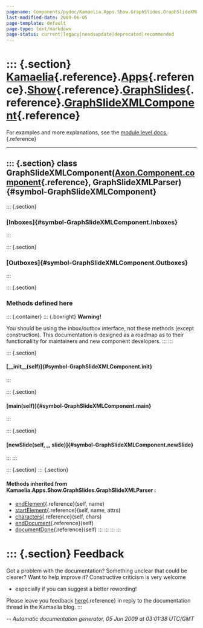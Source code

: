 ```yaml
---
pagename: Components/pydoc/Kamaelia.Apps.Show.GraphSlides.GraphSlideXMLComponent
last-modified-date: 2009-06-05
page-template: default
page-type: text/markdown
page-status: current|legacy|needsupdate|deprecated|recommended
---
```

::: {.section}
[Kamaelia](/Components/pydoc/Kamaelia.html){.reference}.[Apps](/Components/pydoc/Kamaelia.Apps.html){.reference}.[Show](/Components/pydoc/Kamaelia.Apps.Show.html){.reference}.[GraphSlides](/Components/pydoc/Kamaelia.Apps.Show.GraphSlides.html){.reference}.[GraphSlideXMLComponent](/Components/pydoc/Kamaelia.Apps.Show.GraphSlides.GraphSlideXMLComponent.html){.reference}
==================================================================================================================================================================================================================================================================================================================================================================================

For examples and more explanations, see the [module level
docs.](/Components/pydoc/Kamaelia.Apps.Show.GraphSlides.html){.reference}

------------------------------------------------------------------------

::: {.section}
class GraphSlideXMLComponent([Axon.Component.component](/Docs/Axon/Axon.Component.component.html){.reference}, GraphSlideXMLParser) {#symbol-GraphSlideXMLComponent}
-----------------------------------------------------------------------------------------------------------------------------------

::: {.section}
### [Inboxes]{#symbol-GraphSlideXMLComponent.Inboxes}
:::

::: {.section}
### [Outboxes]{#symbol-GraphSlideXMLComponent.Outboxes}
:::

::: {.section}
### Methods defined here

::: {.container}
::: {.boxright}
**Warning!**

You should be using the inbox/outbox interface, not these methods
(except construction). This documentation is designed as a roadmap as to
their functionalilty for maintainers and new component developers.
:::
:::

::: {.section}
#### [\_\_init\_\_(self)]{#symbol-GraphSlideXMLComponent.__init__}
:::

::: {.section}
#### [main(self)]{#symbol-GraphSlideXMLComponent.main}
:::

::: {.section}
#### [newSlide(self, \_, slide)]{#symbol-GraphSlideXMLComponent.newSlide}
:::
:::

::: {.section}
::: {.section}
#### Methods inherited from Kamaelia.Apps.Show.GraphSlides.GraphSlideXMLParser :

-   [endElement](/Components/pydoc/Kamaelia.Apps.Show.GraphSlides.html#symbol-GraphSlideXMLParser.endElement){.reference}(self,
    name)
-   [startElement](/Components/pydoc/Kamaelia.Apps.Show.GraphSlides.html#symbol-GraphSlideXMLParser.startElement){.reference}(self,
    name, attrs)
-   [characters](/Components/pydoc/Kamaelia.Apps.Show.GraphSlides.html#symbol-GraphSlideXMLParser.characters){.reference}(self,
    chars)
-   [endDocument](/Components/pydoc/Kamaelia.Apps.Show.GraphSlides.html#symbol-GraphSlideXMLParser.endDocument){.reference}(self)
-   [documentDone](/Components/pydoc/Kamaelia.Apps.Show.GraphSlides.html#symbol-GraphSlideXMLParser.documentDone){.reference}(self)
:::
:::
:::
:::

::: {.section}
Feedback
========

Got a problem with the documentation? Something unclear that could be
clearer? Want to help improve it? Constructive criticism is very welcome
- especially if you can suggest a better rewording!

Please leave you feedback
[here](../../../cgi-bin/blog/blog.cgi?rm=viewpost&nodeid=1142023701){.reference}
in reply to the documentation thread in the Kamaelia blog.
:::

*\-- Automatic documentation generator, 05 Jun 2009 at 03:01:38 UTC/GMT*
